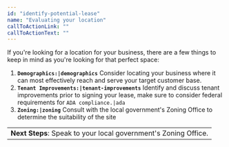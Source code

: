 ```yaml
---
id: "identify-potential-lease"
name: "Evaluating your location"
callToActionLink: ""
callToActionText: ""
---
```


If you're looking for a location for your business, there are a few things to keep in mind as you're looking for that perfect space:

1. **`Demographics:|demographics`** Consider locating your business where it can most effectively reach and serve your target customer base.
3. **`Tenant Improvements:|tenant-improvements`** Identify and discuss tenant improvements prior to signing your lease, make sure to consider federal requirements for `ADA compliance.|ada`
4. **`Zoning:|zoning`** Consult with the local government's Zoning Office to determine the suitability of the site

||
|---|
| **Next Steps**: Speak to your local government's Zoning Office.|
